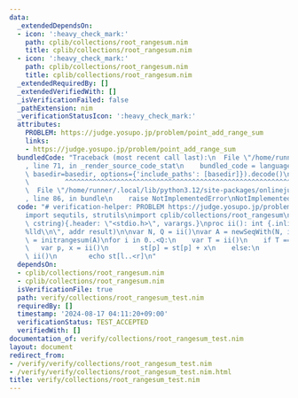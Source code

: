```yaml
---
data:
  _extendedDependsOn:
  - icon: ':heavy_check_mark:'
    path: cplib/collections/root_rangesum.nim
    title: cplib/collections/root_rangesum.nim
  - icon: ':heavy_check_mark:'
    path: cplib/collections/root_rangesum.nim
    title: cplib/collections/root_rangesum.nim
  _extendedRequiredBy: []
  _extendedVerifiedWith: []
  _isVerificationFailed: false
  _pathExtension: nim
  _verificationStatusIcon: ':heavy_check_mark:'
  attributes:
    PROBLEM: https://judge.yosupo.jp/problem/point_add_range_sum
    links:
    - https://judge.yosupo.jp/problem/point_add_range_sum
  bundledCode: "Traceback (most recent call last):\n  File \"/home/runner/.local/lib/python3.12/site-packages/onlinejudge_verify/documentation/build.py\"\
    , line 71, in _render_source_code_stat\n    bundled_code = language.bundle(stat.path,\
    \ basedir=basedir, options={'include_paths': [basedir]}).decode()\n          \
    \         ^^^^^^^^^^^^^^^^^^^^^^^^^^^^^^^^^^^^^^^^^^^^^^^^^^^^^^^^^^^^^^^^^^^^^^^^^^^^^^^^^\n\
    \  File \"/home/runner/.local/lib/python3.12/site-packages/onlinejudge_verify/languages/nim.py\"\
    , line 86, in bundle\n    raise NotImplementedError\nNotImplementedError\n"
  code: "# verification-helper: PROBLEM https://judge.yosupo.jp/problem/point_add_range_sum\n\
    import sequtils, strutils\nimport cplib/collections/root_rangesum\n\nproc scanf(formatstr:\
    \ cstring){.header: \"<stdio.h>\", varargs.}\nproc ii(): int {.inline.} = scanf(\"\
    %lld\\n\", addr result)\n\nvar N, Q = ii()\nvar A = newSeqWith(N, ii())\nvar st\
    \ = initrangesum(A)\nfor i in 0..<Q:\n    var T = ii()\n    if T == 0:\n     \
    \   var p, x = ii()\n        st[p] = st[p] + x\n    else:\n        var l, r =\
    \ ii()\n        echo st[l..<r]\n"
  dependsOn:
  - cplib/collections/root_rangesum.nim
  - cplib/collections/root_rangesum.nim
  isVerificationFile: true
  path: verify/collections/root_rangesum_test.nim
  requiredBy: []
  timestamp: '2024-08-17 04:11:20+09:00'
  verificationStatus: TEST_ACCEPTED
  verifiedWith: []
documentation_of: verify/collections/root_rangesum_test.nim
layout: document
redirect_from:
- /verify/verify/collections/root_rangesum_test.nim
- /verify/verify/collections/root_rangesum_test.nim.html
title: verify/collections/root_rangesum_test.nim
---
```

